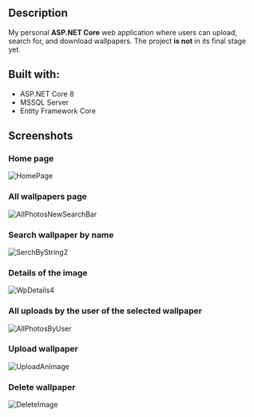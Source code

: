 
## Description
My personal **ASP.NET Core** web application where users can upload, search for, and download wallpapers. The project **is not** in its final stage yet.

## Built with:
* ASP.NET Core 8
* MSSQL Server
* Entity Framework Core

## Screenshots
### Home page
![HomePage](https://github.com/Georgiiw/Wallpapers-application/assets/92953898/c258650e-34ec-471e-a5fc-6b091e37a079)
### All wallpapers page
![AllPhotosNewSearchBar](https://github.com/Georgiiw/Wallpapers-application/assets/92953898/efd20eb2-e305-48f0-a965-6be6cb7835c5)

### Search wallpaper by name
![SerchByString2](https://github.com/Georgiiw/Wallpapers-application/assets/92953898/e4d2f72c-146a-4f4b-9d2d-8292a47e37df)

### Details of the image
![WpDetails4](https://github.com/Georgiiw/Wallpapers-application/assets/92953898/89c27a28-bcba-467f-a5fe-3f177e59049d)

### All uploads by the user of the selected wallpaper
![AllPhotosByUser](https://github.com/Georgiiw/Wallpapers-application/assets/92953898/4554942c-fd94-4ecc-a906-46295f63542f)

### Upload wallpaper
![UploadAnImage](https://github.com/Georgiiw/Wallpapers-application/assets/92953898/78fae86d-3e14-49f1-9178-abf9e5599e34)

### Delete wallpaper
![DeleteImage](https://github.com/Georgiiw/Wallpapers-application/assets/92953898/30415b12-ce9b-415c-9bfe-eb04a5e3312a)

